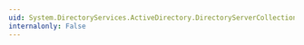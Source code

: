 ```yaml
---
uid: System.DirectoryServices.ActiveDirectory.DirectoryServerCollection.OnSetComplete(System.Int32,System.Object,System.Object)
internalonly: False
---
```

